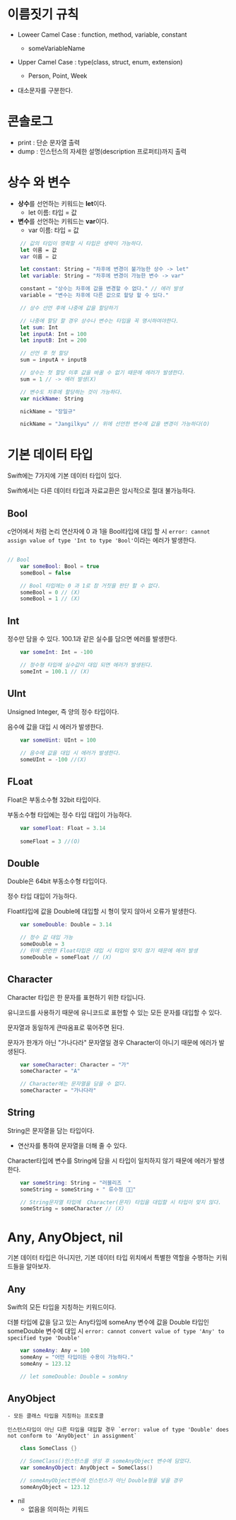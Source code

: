 # 이름짓기 규칙

- Loweer Camel Case : function, method, variable, constant
    - someVariableName

- Upper Camel Case : type(class, struct, enum, extension)
    - Person, Point, Week

- 대소문자를 구분한다.

# 콘솔로그

- print : 단순 문자열 출력
- dump : 인스턴스의 자세한 설명(description 프로퍼티)까지 출력


# 상수 와 변수

- **상수**를 선언하는 키워드는 **let**이다.
    - let 이름: 타입 = 값
- **변수**를 선언하는 키워드는 **var**이다.
    - var 이름: 타입 = 값

```swift
    // 값의 타입이 명확할 시 타입은 생략이 가능하다.
    let 이름 = 값
    var 이름 = 값

    let constant: String = "차후에 변경이 불가능한 상수 -> let"
    let variable: String = "차후에 변경이 가능한 변수 -> var"

    constant = "상수는 차후에 값을 변경할 수 없다." // 에러 발생
    variable = "변수는 차후에 다른 값으로 할당 할 수 있다."

    // 상수 선언 후에 나중에 값을 할당하기

    // 나중에 할당 할 경우 상수나 변수는 타입을 꼭 명시하여야한다.
    let sum: Int
    let inputA: Int = 100
    let inputB: Int = 200

    // 선언 후 첫 할당
    sum = inputA + inputB

    // 상수는 첫 할당 이후 값을 바꿀 수 없기 때문에 에러가 발생한다.
    sum = 1 // -> 에러 발생(X)

    // 변수도 차후에 할당하는 것이 가능하다.
    var nickName: String

    nickName = "장일규"

    nickName = "Jangilkyu" // 위에 선언한 변수에 값을 변경이 가능하다(O)

```


# 기본 데이터 타입

Swift에는 7가지에 기본 데이터 타입이 있다.

Swift에서는 다른 데이터 타입과 자료교환은 암시적으로 절대 불가능하다.

## Bool

c언어에서 처럼 논리 연산자에 0 과 1을 Bool타입에 대입 할 시 `error: cannot assign value of type 'Int to type 'Bool'`이라는 에러가 발생한다. 

```swift

// Bool
    var someBool: Bool = true
    someBool = false

    // Bool 타입에는 0 과 1로 참 거짓을 판단 할 수 없다.
    someBool = 0 // (X)
    someBool = 1 // (X)
```

##  Int

정수만 담을 수 있다. 100.1과 같은 실수를 담으면 에러를 발생한다.

```swift
    var someInt: Int = -100

    // 정수형 타입에 실수값이 대입 되면 에러가 발생된다.
    someInt = 100.1 // (X)
```

##  UInt

Unsigned Integer, 즉 양의 정수 타입이다.

음수에 값을 대입 시 에러가 발생한다.

```swift
    var someUint: UInt = 100
    
    // 음수에 값을 대입 시 에러가 발생한다.
    someUInt = -100 //(X)
```

## FLoat

Float은 부동소수형 32bit 타입이다.

부동소수형 타입에는 정수 타입 대입이 가능하다.

```swift
    var someFloat: Float = 3.14
    
    someFloat = 3 //(O)
```

## Double

Double은 64bit 부동소수형 타입이다.

정수 타입 대입이 가능하다.

Float타입에 값을 Double에 대입할 시 형이 맞지 않아서 오류가 발생한다.

```swift
    var someDouble: Double = 3.14

    // 정수 값 대입 가능
    someDouble = 3
    // 위에 선언한 Float타입은 대입 시 타입이 맞지 않기 때문에 에러 발생
    someDouble = someFloat // (X)
```


## Character 

Character 타입은 한 문자를 표현하기 위한 타입니다.

유니코드를 사용하기 때문에 유니코드로 표현할 수 있는 모든 문자를 대입할 수 있다.

문자열과 동일하게 큰따옴표로 묶어주면 된다.

문자가 한개가 아닌 "가나다라" 문자열일 경우 Character이 아니기 때문에 에러가 발생된다.

```swift
    var someCharacter: Character = "가"
    someCharacter = "A"

    // Character에는 문자열을 담을 수 없다.
    someCharacter = "가나다라"
```

## String 

String은 문자열을 담는 타입이다.

+ 연산자를 통하여 문자열을 더해 줄 수 있다.

Character타입에 변수를 String에 담을 시 타입이 일치하지 않기 때문에 에러가 발생한다.

```swift
    var someString: String = "러블리즈  "
    someString = someString + " 류수정 👍🏻"

    // String문자열 타입에  Character(문자) 타입을 대입할 시 타입이 맞지 않다.
    someString = someCharacter // (X)
```


# Any, AnyObject, nil

기본 데이터 타입은 아니지만, 기본 데이터 타입 위치에서 특별한 역할을 수행하는 키워드들을 알아보자.

##  Any

Swift의 모든 타입을 지칭하는 키워드이다.

더블 타입에 값을 담고 있는 Any타입에 someAny 변수에 값을 Double 타입인 someDouble 변수에 대입 시 `error: cannot convert value of type 'Any' to specified type 'Double'`

```swift
    var someAny: Any = 100
    someAny = "어떤 타입이든 수용이 가능하다."
    someAny = 123.12

    // let someDouble: Double = somAny
```


## AnyObject
    - 모든 클래스 타입을 지칭하는 프로토콜

    인스턴스타입이 아닌 다른 타입을 대입할 경우 `error: value of type 'Double' does not conform to 'AnyObject' in assignment`

```swift
    class SomeClass {}

    // SomeClass()인스턴스를 생성 후 someAnyObject 변수에 담았다.
    var someAnyObject: AnyObject = SomeClass() 

    // someAnyObject변수에 인스턴스가 아닌 Double형을 넣을 경우 
    someAnyObject = 123.12
```

- nil
    - 없음을 의미하는 키워드

```